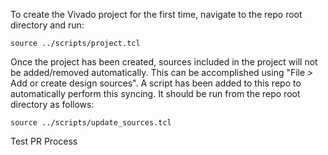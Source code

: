 To create the Vivado project for the first time, navigate to the repo root directory and run:

`source ../scripts/project.tcl`

Once the project has been created, sources included in the project will not be added/removed automatically. This can be accomplished using "File > Add or create design sources". A script has been added to this repo to automatically perform this syncing. It should be run from the repo root directory as follows:

`source ../scripts/update_sources.tcl`

Test PR Process
